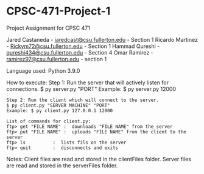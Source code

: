 # CPSC-471-Project-1
Project Assignment for CPSC 471 

Jared Castaneda - jaredcast@csu.fullerton.edu - Section 1
Ricardo Martinez - Rickym72@csu.fullerton.edu - Section 1
Hammad Qureshi - qureshi434@csu.fullerton.edu - Section 4
Omar Ramirez - ramirez97@csu.fullerton.edu - section 1

Language used: Python 3.9.0

How to execute: 
	Step 1: Run the server that will actively listen for connections.
	$ py server.py "PORT"
	Example: $ py server.py 12000

	Step 2: Run the client which will connect to the server.
	$ py client.py "SERVER MACHINE" "PORT"
	Example: $ py client.py 127.0.0.1 12000

	List of commands for client.py:
	ftp> get "FILE NAME" :	downloads "FILE NAME" from the server
	ftp> put "FILE NAME" :	uploads "FILE NAME" from the client to the server
	ftp> ls		     :	lists fils on the server
	ftp> quit	     :	disconnects and exits

Notes:
	Client files are read and stored in the clientFiles folder.
	Server files are read and stored in the serverFiles folder.
